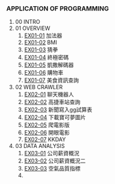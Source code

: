 ### APPLICATION OF PROGRAMMING
1. 00 INTRO
2. 01 OVERVIEW
    1. [EX01-01](class_01_01.ipynb) 加法器 
    2. [EX01-02](class_01_02.ipynb) BMI
    3. [EX01-03](class_01_03.ipynb) 猜拳
    4. [EX01-04](class_01_04.ipynb) 終極密碼
    5. [EX01-05](class_01_05.ipynb) 凱撒解碼器
    6. [EX01-06](class_01_06.ipynb) 購物車
    7. [EX01-07](class_01_07.ipynb) 美食資訊查詢
3. 02  WEB CRAWLER
    1. [EX02-01](class_02_01.ipynb) 聊天機器人
    2. [EX02-02](class_02_02.ipynb) 高捷車站查詢
    3. [EX02-03](class_02_03.ipynb) 新聞寫入gg試算表
    4. [EX02-04](class_02_04.ipynb) 下載寶可夢圖片
    5. [EX02-05](class_02_05.ipynb) 爬電影版
    6. [EX02-06](class_02_06.ipynb) 開眼電影
    7. [EX02-07](class_02_07.ipynb) KKDAY
4. 03 DATA ANALYSIS
    1. [EX03-01](class_03_01.ipynb) 公司薪資概況
    2. [EX03-02](class_03_02.ipynb) 公司薪資概況二
    3. [EX03-03](class_03_03.ipynb) 空氣品質指標
    4. 
